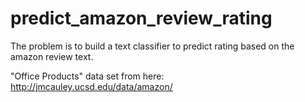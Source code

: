# predict_amazon_review_rating

The problem is to build a text classifier to predict rating based on the amazon review text.

"Office Products" data set from here:
http://jmcauley.ucsd.edu/data/amazon/
